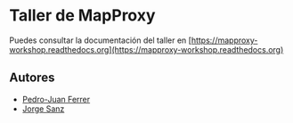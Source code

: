 
Taller de MapProxy
=======================

Puedes consultar la documentación del taller en [https://mapproxy-workshop.readthedocs.org](https://mapproxy-workshop.readthedocs.org)

Autores
--------------

- [Pedro-Juan Ferrer](http://twitter.com/vehrka)
- [Jorge Sanz](http://twitter.com/xurxosanz)
